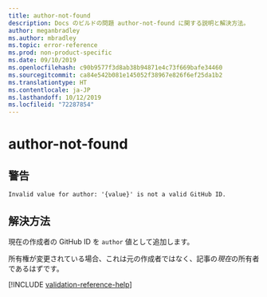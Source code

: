 ```yaml
---
title: author-not-found
description: Docs のビルドの問題 author-not-found に関する説明と解決方法。
author: meganbradley
ms.author: mbradley
ms.topic: error-reference
ms.prod: non-product-specific
ms.date: 09/10/2019
ms.openlocfilehash: c90b9577f3d8ab38b94871e4c73f669bafe34460
ms.sourcegitcommit: ca84e542b081e145052f38967e826f6ef25da1b2
ms.translationtype: HT
ms.contentlocale: ja-JP
ms.lasthandoff: 10/12/2019
ms.locfileid: "72287854"
---
```

# <a name="author-not-found"></a>author-not-found

## <a name="warning"></a>警告

`Invalid value for author: '{value}' is not a valid GitHub ID.`

## <a name="resolution"></a>解決方法

現在の作成者の GitHub ID を `author` 値として追加します。

所有権が変更されている場合、これは元の作成者ではなく、記事の*現在*の所有者であるはずです。

<!--make sure to add this file to your includes folder and verify the path-->
[!INCLUDE [validation-reference-help](includes/validation-reference-help.md)]

